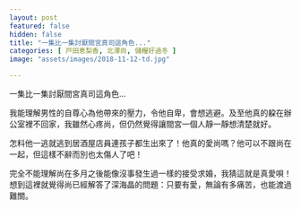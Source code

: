 ```yaml
---
layout: post
featured: false
hidden: false
title: "一集比一集討厭間宮真司這角色..."
categories: [ 戸田恵梨香, 北澤尚, 儲糧好過冬 ]
image: "assets/images/2018-11-12-td.jpg"

---
```

一集比一集討厭間宮真司這角色...

我能理解男性的自尊心為他帶來的壓力，令他自卑，會想逃避。及至他真的躱在辦公室裡不回家，我雖然心疼尚，但仍然覺得讓間宮一個人靜一靜想清楚就好。

怎料他一逃就逃到居酒屋店員連孩子都生出來了！他真的愛尚嗎？他可以不跟尚在一起，但這樣不辭而別也太傷人了吧！

完全不能理解尚在多月之後能像沒事發生過一樣的接受求婚，我猜這就是真愛唄！想到這裡就覺得尚已經解答了深海晶的問題：只要有愛，無論有多痛苦，也能渡過難關。

